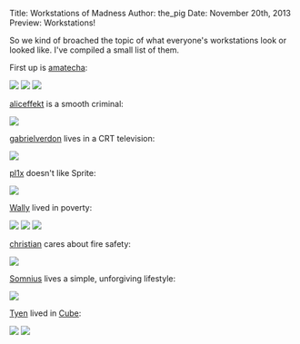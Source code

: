 Title: Workstations of Madness
Author: the_pig
Date: November 20th, 2013
Preview: Workstations!

So we kind of broached the topic of what everyone's workstations look or looked
like. I've compiled a small list of them.

First up is [amatecha](/intrigue?user=amatecha):

<a href="/static/img/blog/amatecha_1.jpg"><img src="/static/img/blog/amatecha_1_thumb.jpg"></img></a>
<a href="/static/img/blog/amatecha_2.jpg"><img src="/static/img/blog/amatecha_2_thumb.jpg"></img></a>
<a href="/static/img/blog/amatecha_3.jpg"><img src="/static/img/blog/amatecha_3_thumb.jpg"></img></a>

[aliceffekt](/intrigue?user=aliceffekt) is a smooth criminal:

<a href="/static/img/blog/aliceffekt_1.jpg"><img src="/static/img/blog/aliceffekt_1_thumb.jpg"></img></a>

[gabrielverdon](/intrigue?user=gabrielverdon) lives in a CRT television:

<a href="/static/img/blog/gabrielverdon_1.jpg"><img src="/static/img/blog/gabrielverdon_1_thumb.jpg"></img></a>

[pl1x](/intrigue?user=pl1x) doesn't like Sprite:

<a href="/static/img/blog/pl1x_1.jpg"><img src="/static/img/blog/pl1x_1_thumb.jpg"></img></a>

[Wally](/intrigue?user=Wally) lived in poverty:

<a href="/static/img/blog/wally_1.jpg"><img src="/static/img/blog/wally_1_thumb.jpg"></img></a>
<a href="/static/img/blog/wally_2.jpg"><img src="/static/img/blog/wally_2_thumb.jpg"></img></a>
<a href="/static/img/blog/wally_3.jpg"><img src="/static/img/blog/wally_3_thumb.jpg"></img></a>

[christian](/intrigue?user=christian) cares about fire safety:

<a href="/static/img/blog/christian_1.png"><img src="/static/img/blog/christian_1_thumb.png"></img></a>

[Somnius](/intrigue?user=Somnius) lives a simple, unforgiving lifestyle:

<a href="/static/img/blog/somnius_1.png"><img src="/static/img/blog/somnius_1_thumb.jpg"></img></a>

[Tyen](/intrigue?user=Tyen) lived in [Cube](http://en.wikipedia.org/wiki/Cube_%28film%29):

<a href="/static/img/blog/tyen_1.jpg"><img src="/static/img/blog/tyen_1_thumb.jpg"></img></a>
<a href="/static/img/blog/tyen_2.jpg"><img src="/static/img/blog/tyen_2_thumb.jpg"></img></a>

